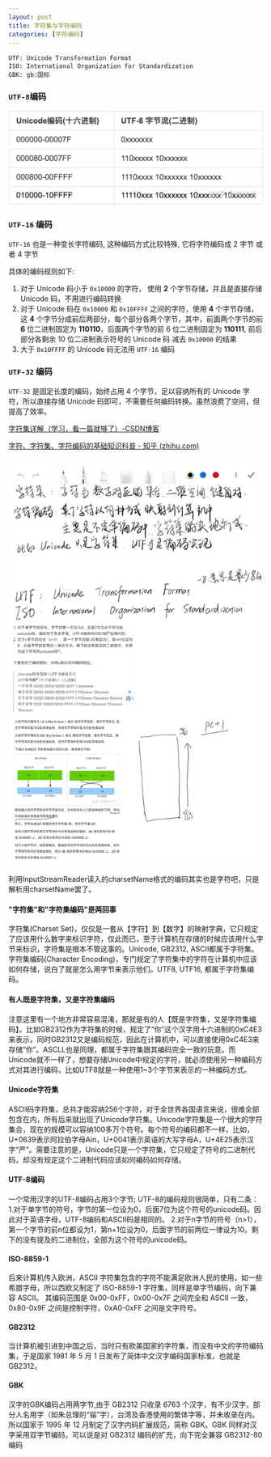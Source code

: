 ```yaml
---
layout: post
title: 字符集与字符编码
categories: [字符编码]
---
```




```
UTF: Unicode Transformation Format
ISO: International Organization for Standardization
GBK: gb:国标
```

### `UTF-8`编码

![img](images/v2-dbce93b579f762fa75e78a455cd1b74c_1440w.webp)



### `UTF-16` 编码

`UTF-16` 也是一种变长字符编码, 这种编码方式比较特殊, 它将字符编码成 2 字节 或者 4 字节

具体的编码规则如下:

1. 对于 Unicode 码小于 `0x10000` 的字符， 使用 **2** 个字节存储，并且是直接存储 Unicode 码，不用进行编码转换
2. 对于 Unicode 码在 `0x10000` 和 `0x10FFFF` 之间的字符，使用 **4** 个字节存储，这 **4** 个字节分成前后两部分，每个部分各两个字节，其中，前面两个字节的前 **6** 位二进制固定为 **110110**，后面两个字节的前 6 位二进制固定为 **110111**, 前后部分各剩余 10 位二进制表示符号的 Unicode 码 减去 `0x10000` 的结果
3. 大于 `0x10FFFF` 的 Unicode 码无法用 `UTF-16` 编码

### `UTF-32` 编码

`UTF-32` 是固定长度的编码，始终占用 4 个字节，足以容纳所有的 Unicode 字符，所以直接存储 Unicode 码即可，不需要任何编码转换。虽然浪费了空间，但提高了效率。

[字符集详解（学习，看一篇就够了）-CSDN博客](https://blog.csdn.net/qq_42068856/article/details/83792174?ops_request_misc=%7B%22request%5Fid%22%3A%22170306177316800211514352%22%2C%22scm%22%3A%2220140713.130102334..%22%7D&request_id=170306177316800211514352&biz_id=0&utm_medium=distribute.pc_search_result.none-task-blog-2~all~top_positive~default-1-83792174-null-null.142^v96^pc_search_result_base5&utm_term=字符集&spm=1018.2226.3001.4187)

[字符、字符集、字符编码的基础知识科普 - 知乎 (zhihu.com)](https://zhuanlan.zhihu.com/p/260192496)

![](images/QQ图片20231220164138.jpg)

利用InputStreamReader读入的charsetName格式的编码其实也是字符吧，只是解析用charsetName罢了。

#### "字符集"和"字符集编码"是两回事

字符集(Charset Set)，仅仅是一套从【字符】到【数字】的映射字典，它只规定了应该用什么数字来标识字符，仅此而已，至于计算机在存储的时候应该用什么字节来标识，字符集是根本不管这事的。Unicode, GB2312, ASCII都属于字符集。字符集编码(Character Encoding)，专门规定了字符集中的字符在计算机中应该如何存储，说白了就是怎么用字节来表示他们。UTF8, UTF16, 都属于字符集编码。

#### 有人既是字符集，又是字符集编码

注意这里有一个地方非常容易混淆，那就是有的人【既是字符集，又是字符集编码】。比如GB2312作为字符集的时候，规定了“你”这个汉字用十六进制的0xC4E3来表示，同时GB2312又是编码规范，因此在计算机中，可以直接使用0xC4E3来存储“你”。ASCLL也是同理，都属于字符集跟其编码完全一致的玩意。而Unicode就不一样了，想要存储Unicode中规定的字符，就必须使用另一种编码方式对其进行编码，比如UTF8就是一种使用1~3个字节来表示的一种编码方式。

#### Unicode字符集

ASCII码字符集，总共才能容纳256个字符，对于全世界各国语言来说，很难全部包含在内，所有后来就出现了Unicode字符集。Unicode字符集是一个很大的字符集合，现在的规模可以容纳100多万个符号。每个符号的编码都不一样，比如，U+0639表示阿拉伯字母Ain，U+0041表示英语的大写字母A，U+4E25表示汉字“严”。需要注意的是，Unicode只是一个字符集，它只规定了符号的二进制代码，却没有规定这个二进制代码应该如何编码如何存储。

#### UTF-8编码

一个常用汉字的UTF-8编码占用3个字节;
UTF-8的编码规则很简单，只有二条：
1.对于单字节的符号，字节的第一位设为0，后面7位为这个符号的unicode码。因此对于英语字母，UTF-8编码和ASCII码是相同的。
2.对于n字节的符号（n>1），第一个字节的前n位都设为1，第n+1位设为0，后面字节的前两位一律设为10。剩下的没有提及的二进制位，全部为这个符号的unicode码。

#### ISO-8859-1

后来计算机传入欧洲，ASCII 字符集包含的字符不能满足欧洲人民的使用，如一些希腊字母，所以西欧又制定了 ISO-8859-1 字符集，同样是单字节编码，向下兼容 ASCII。
其编码范围是 0x00-0xFF，0x00-0x7F 之间完全和 ASCII 一致，0x80-0x9F 之间是控制字符，0xA0-0xFF 之间是文字符号。

#### GB2312

当计算机被引进到中国之后，当时只有欧美国家的字符集，而没有中文的字符编码集，于是国家 1981 年 5 月 1 日发布了简体中文汉字编码国家标准，也就是 GB2312。

#### GBK

汉字的GBK编码占用两字节,由于 GB2312 只收录 6763 个汉字，有不少汉字，部分人名用字（如朱总理的“镕”字），台湾及香港使用的繁体字等，并未收录在内。所以国家于 1995 年 12 月制定了汉字内码扩展规范，简称 GBK。GBK 同样对汉字采用双字节编码，可以说是对 GB2312 编码的扩充，向下完全兼容 GB2312-80 编码